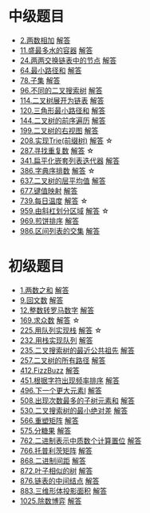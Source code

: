 
# 中级题目

* [2.两数相加]()  [解答](./answer/2.两数相加.cpp)
* [11.盛最多水的容器]()  [解答](./answer/11.盛最多水的容器.cpp)
* [24.两两交换链表中的节点]()  [解答](./answer/24.两两交换链表中的节点.cpp)
* [64.最小路径和]()  [解答](./answer/64.最小路径和.cpp)
* [78.子集]()  [解答](./answer/78.子集.cpp)
* [96.不同的二叉搜索树]()  [解答](./answer/96.不同的二叉搜索树.cpp)
* [114.二叉树展开为链表]()  [解答](./answer/114.二叉树展开为链表.cpp)
* [120.三角形最小路径和](https://leetcode-cn.com/problems/triangle/)  [解答](./answer/120.三角形最小路径和.cpp)
* [144.二叉树的前序遍历]()  [解答](./answer/144.二叉树的前序遍历.cpp)
* [199.二叉树的右视图](https://leetcode-cn.com/problems/binary-tree-right-side-view/)  [解答](./answer/199.二叉树的右视图.cpp)
* [208.实现Trie(前缀树)](https://leetcode-cn.com/problems/implement-trie-prefix-tree/)  [解答](./answer/208.实现Trie(前缀树).cpp) &star;
* [287.寻找重复数](https://leetcode-cn.com/problems/find-the-duplicate-number/)  [解答](./answer/287.寻找重复数.cpp) &star;
* [341.扁平化嵌套列表迭代器](https://leetcode-cn.com/problems/flatten-nested-list-iterator/)  [解答](./answer/341.扁平化嵌套列表迭代器.cpp)
* [386.字典序排数](https://leetcode-cn.com/problems/lexicographical-numbers/)  [解答](./answer/386.字典序排数.cpp) &star;
* [637.二叉树的层平均值](https://leetcode-cn.com/problems/average-of-levels-in-binary-tree/)  [解答](./answer/637.二叉树的层平均值.cpp) 
* [677.键值映射](https://leetcode-cn.com/problems/map-sum-pairs/)  [解答](./answer/677.键值映射.cpp) 
* [739.每日温度](https://leetcode-cn.com/problems/daily-temperatures/)  [解答](./answer/739.每日温度.cpp) &star;
* [959.由斜杠划分区域](https://leetcode-cn.com/problems/regions-cut-by-slashes/)  [解答](./answer/959.由斜杠划分区域.cpp) &star;
* [969.煎饼排序](https://leetcode-cn.com/problems/pancake-sorting/)  [解答](./answer/969.煎饼排序.cpp) 
* [986.区间列表的交集](https://leetcode-cn.com/problems/interval-list-intersections/)  [解答](./answer/986.区间列表的交集.cpp) 
# 初级题目

* [1.两数之和]()  [解答](./answer/1.两数之和.cpp)
* [9.回文数]()  [解答](./answer/9.回文数.cpp)
* [12.整数转罗马数字](https://leetcode-cn.com/problems/integer-to-roman/)  [解答](./answer/12.整数转罗马数字.cpp)
* [169.求众数](https://leetcode-cn.com/problems/majority-element/)  [解答](./answer/169.求众数.cpp) &star;
* [225.用队列实现栈](https://leetcode-cn.com/problems/implement-stack-using-queues/)  [解答](./answer/225.用队列实现栈.cpp) &star;
* [232.用栈实现队列]()  [解答](./answer/232.用栈实现队列.cpp)
* [235.二叉搜索树的最近公共祖先](https://leetcode-cn.com/problems/lowest-common-ancestor-of-a-binary-search-tree/)  [解答](./answer/235.二叉搜索树的最近公共祖先.cpp)
* [257.二叉树的所有路径](https://leetcode-cn.com/problems/binary-tree-paths/)  [解答](./answer/257.二叉树的所有路径.cpp)
* [412.FizzBuzz](https://leetcode-cn.com/problems/fizz-buzz/)  [解答](./answer/412.FizzBuzz.cpp)
* [451.根据字符出现频率排序](https://leetcode-cn.com/problems/sort-characters-by-frequency/)  [解答](./answer/451.根据字符出现频率排序.cpp)
* [496.下一个更大元素I](https://leetcode-cn.com/problems/next-greater-element-i/)  [解答](./answer/496.下一个更大元素I.cpp)
* [508.出现次数最多的子树元素和](https://leetcode-cn.com/problems/most-frequent-subtree-sum/)  [解答](./answer/508.出现次数最多的子树元素和.cpp)
* [530.二叉搜索树的最小绝对差]()  [解答](./answer/530.二叉搜索树的最小绝对差.cpp)
* [566.重塑矩阵]()  [解答](./answer/566.重塑矩阵.cpp)
* [575.分糖果]()  [解答](./answer/575.分糖果.cpp)
* [762.二进制表示中质数个计算置位]()  [解答](./answer/762.二进制表示中质数个计算置位.cpp)
* [766.托普利茨矩阵](https://leetcode-cn.com/problems/toeplitz-matrix/)  [解答](./answer/766.托普利茨矩阵.cpp)
* [868.二进制间距](https://leetcode-cn.com/problems/binary-gap/)  [解答](./answer/868.二进制间距.cpp)
* [872.叶子相似的树](https://leetcode-cn.com/problems/leaf-similar-trees/)  [解答](./answer/872.叶子相似的树.cpp)
* [876.链表的中间结点](https://leetcode-cn.com/problems/binary-gap/)  [解答](./answer/876.链表的中间结点.cpp)
* [883.三维形体投影面积](https://leetcode-cn.com/problems/projection-area-of-3d-shapes/)  [解答](./answer/883.三维形体投影面积.cpp)
* [1025.除数博弈](https://leetcode-cn.com/problems/divisor-game/comments/)  [解答](./answer/1025.除数博弈.cpp)